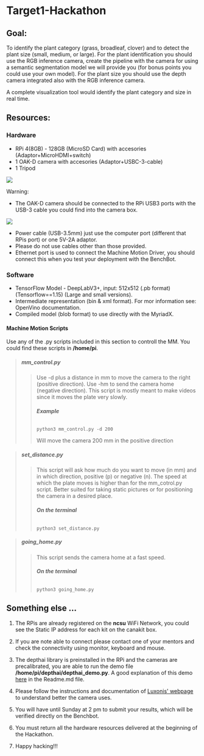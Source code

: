 # Target1-Hackathon

## Goal: 

To identify the plant category (grass, broadleaf, clover) and to detect the plant size (small, medium, or large). For the plant identification you should use the RGB inference camera, create the pipeline with the camera for using a semantic segmentation model we will provide you (for bonus points you could use your own model). For the plant size you should use the depth camera integrated also with the RGB inference camera.

A complete visualization tool would identify the plant category and size in real time.

## Resources:

### Hardware
- RPi 4(8GB) - 128GB (MicroSD Card) with accesories (Adaptor+MicroHDMI+switch)
- 1 OAK-D camera with accesories (Adaptor+USBC-3-cable)
- 1 Tripod

![](https://lh5.googleusercontent.com/WtM-Kst0wuQMg5hsTHavC5QDaKrxGhIhloG0uFUXzlnPzDLU-qPBP8yCbhBKBzLzAXNYk5wyr--1_pC0aPOGhTyyitEJkM78LOdwoLqFILBSrd4T6dFdYNzS6OEMAHZwSOJtV9k3=s0)

Warning: 

- The OAK-D camera should be connected to the RPi USB3 ports with the USB-3 cable you could find into the camera box.

![](https://lh4.googleusercontent.com/69kh1PBybX8urfH3Pl2YH6-4P1_2rjf8ncJpBz47B11QEMhVbpwJ-sqK9j3JVLlzko440sku5QYOvrFmVChF-eoVeaNF5gBYcZhHyiQQCzhhCCP6yh29XX2qpMOKtROBaHXKlhw8=s0)

- Power cable (USB-3.5mm) just use the computer port (different that RPis port) or one 5V-2A adaptor.
- Please do not use cables other than those provided.
- Ethernet port is used to connect the Machine Motion Driver, you should connect this when you test your deployment with the BenchBot.

### Software

- TensorFlow Model - DeepLabV3+, input: 512x512 (.pb format) (Tensorflow==1.15) (Large and small versions).
- Intermediate representation (bin & xml format). For mor information see: OpenVino documentation.
- Compiled model (blob format) to use directly with the MyriadX.

#### Machine Motion Scripts

Use any of the .py scripts included in this section to controll the MM. You could find these scripts in **/home/pi**.

> ##### **mm_control.py**
>
>> Use -d plus a distance in mm to move the camera to the right (positive direction). Use -hm to send the camera home (negative direction). This script is mostly meant to make videos since it moves the plate very slowly.
>>
>> ###### **Example** 
>>
>>`python3 mm_control.py -d 200`
>>
>> Will move the camera 200 mm in the positive direction


> ##### **set_distance.py**
>
>> This script will ask how much do you want to move (in mm) and in which direction, positive (p) or negative (n). The speed at which the plate moves is higher than for the mm_cotrol.py script. Better suited for taking static pictures or for positioning the camera in a desired place. 
>>
>> ###### **On the terminal** 
>>
>>`python3 set_distance.py`


> ##### **going_home.py**
>
>> This script sends the camera home at a fast speed.
>>
>> ###### **On the terminal** 
>>
>>`python3 going_home.py`

## Something else ...

1. The RPis are already registered on the **ncsu** WiFi Network, you could see the Static IP address for each kit on the canakit box.

2. If you are note able to connect please contact one of your mentors and check the connectivity using monitor, keyboard and mouse.

3. The depthai library is preinstalled in the RPi and the cameras are precalibrated, you are able to run the demo file **/home/pi/depthai/depthai_demo.py**. A good explanation of this demo [here](https://github.com/luxonis/depthai) in the Readme.md file.

4. Please follow the instructions and documentation of [Luxonis' webpage](https://docs.luxonis.com/en/latest/pages/tutorials/first_steps/) to understand better the camera uses.

5. You will have until Sunday at 2 pm to submit your results, which will be verified directly on the Benchbot.

6. You must return all the hardware resources delivered at the beginning of the Hackathon.

5. Happy hacking!!!



